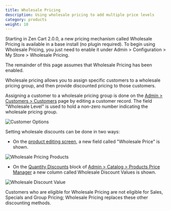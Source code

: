 ```yaml
---
title: Wholesale Pricing
description: Using wholesale pricing to add multiple price levels 
category: products
weight: 10
---
```


Starting in Zen Cart 2.0.0, a new pricing mechanism called Wholesale Pricing is  available in a base install (no plugin required).  To begin using Wholesale Pricing, you just need to enable it under Admin > Configuration > My Store > Wholesale Pricing.  

The remainder of this page assumes that Wholesale Pricing has been enabled.

Wholesale pricing allows you to assign specific customers to a wholesale pricing group, and then provide discounted pricing to those customers.  

Assigning a customer to a wholesale pricing group is done on the [Admin > Customers > Customers](/user/admin_pages/customers/customers/) page by editing a customer record.  The field "Wholesale Level" is used to hold a non-zero number indicating the wholesale pricing group.

![Customer Options](/images//customer_options_wholesale.gif)

Setting wholesale discounts can be done in two ways: 

- On the [product editing screen](/user/products/product_edit/), a new field called "Wholesale Price" is shown.  

![Wholesale Pricing Products](/images/wholesale_pricing_product.gif) 

- On the [Quantity Discounts](/user/products/quantity_discounts/) block of 
[Admin > Catalog > Products Price Manager](/user/admin_pages/catalog/products_price_manager/)
a new column called Wholesale Discount Values is shown. 

![Wholesale Discount Value](/images/wholesale_discount_values.gif) 

Customers who are eligible for Wholesale Pricing are not eligible for Sales, Specials and Group Pricing; Wholesale Pricing replaces these other discounting methods. 

